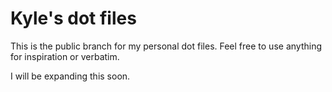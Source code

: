 Kyle's dot files
=========================
This is the public branch for my personal dot files.
Feel free to use anything for inspiration or verbatim.

I will be expanding this soon.
